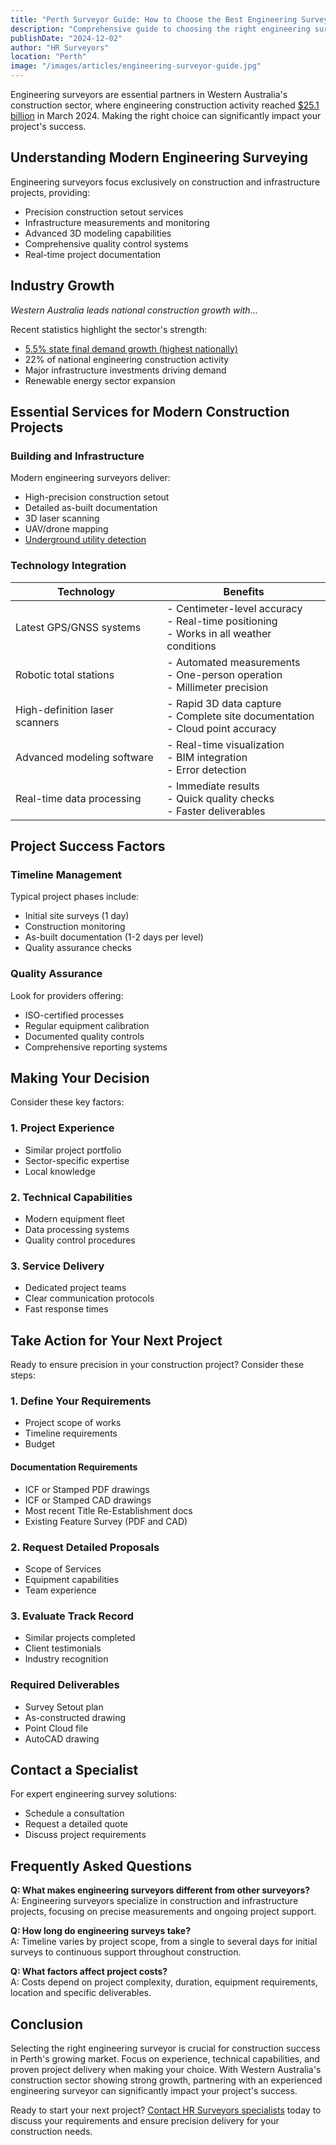 ```yaml
---
title: "Perth Surveyor Guide: How to Choose the Best Engineering Surveyor (2024)"
description: "Comprehensive guide to choosing the right engineering surveyor in Perth, with insights into Western Australia's $25.1B construction sector and essential factors for project success."
publishDate: "2024-12-02"
author: "HR Surveyors"
location: "Perth"
image: "/images/articles/engineering-surveyor-guide.jpg"
---
```


Engineering surveyors are essential partners in Western Australia's construction sector, where engineering construction activity reached [$25.1 billion](https://www.engineersaustralia.org.au/sites/default/files/2024-09/The-Engineering-Labour-Market-Overview-August-24.pdf) in March 2024. Making the right choice can significantly impact your project's success.

## Understanding Modern Engineering Surveying

Engineering surveyors focus exclusively on construction and infrastructure projects, providing:

- Precision construction setout services
- Infrastructure measurements and monitoring
- Advanced 3D modeling capabilities
- Comprehensive quality control systems
- Real-time project documentation

## Industry Growth 
*Western Australia leads national construction growth with...*

Recent statistics highlight the sector's strength:

- [5.5% state final demand growth (highest nationally)](https://www.wa.gov.au/system/files/2024-07/waeconomicprofilejune2024.docx)
- 22% of national engineering construction activity
- Major infrastructure investments driving demand
- Renewable energy sector expansion

## Essential Services for Modern Construction Projects

### Building and Infrastructure
Modern engineering surveyors deliver:
- High-precision construction setout
- Detailed as-built documentation
- 3D laser scanning
- UAV/drone mapping
- [Underground utility detection](https://www.hrutilities.com.au/)

### Technology Integration
| Technology | Benefits |
|------------|----------|
| Latest GPS/GNSS systems | - Centimeter-level accuracy<br>- Real-time positioning<br>- Works in all weather conditions |
| Robotic total stations | - Automated measurements<br>- One-person operation<br>- Millimeter precision |
| High-definition laser scanners | - Rapid 3D data capture<br>- Complete site documentation<br>- Cloud point accuracy |
| Advanced modeling software | - Real-time visualization<br>- BIM integration<br>- Error detection |
| Real-time data processing | - Immediate results<br>- Quick quality checks<br>- Faster deliverables |

## Project Success Factors

### Timeline Management
Typical project phases include:
- Initial site surveys (1 day)
- Construction monitoring
- As-built documentation (1-2 days per level)
- Quality assurance checks

### Quality Assurance
Look for providers offering:
- ISO-certified processes
- Regular equipment calibration
- Documented quality controls
- Comprehensive reporting systems

## Making Your Decision

Consider these key factors:

### 1. Project Experience
- Similar project portfolio
- Sector-specific expertise
- Local knowledge

### 2. Technical Capabilities
- Modern equipment fleet
- Data processing systems
- Quality control procedures

### 3. Service Delivery
- Dedicated project teams
- Clear communication protocols
- Fast response times

## Take Action for Your Next Project

Ready to ensure precision in your construction project? Consider these steps:

### 1. Define Your Requirements
- Project scope of works
- Timeline requirements
- Budget 

#### Documentation Requirements
- ICF or Stamped PDF drawings
- ICF or Stamped CAD drawings
- Most recent Title Re-Establishment docs
- Existing Feature Survey (PDF and CAD)

### 2. Request Detailed Proposals
- Scope of Services
- Equipment capabilities
- Team experience

### 3. Evaluate Track Record
- Similar projects completed
- Client testimonials
- Industry recognition

### Required Deliverables
- Survey Setout plan
- As-constructed drawing
- Point Cloud file
- AutoCAD drawing

## Contact a Specialist

For expert engineering survey solutions:
- Schedule a consultation
- Request a detailed quote
- Discuss project requirements

## Frequently Asked Questions

**Q: What makes engineering surveyors different from other surveyors?**  
A: Engineering surveyors specialize in construction and infrastructure projects, focusing on precise measurements and ongoing project support.

**Q: How long do engineering surveys take?**  
A: Timeline varies by project scope, from a single to several days for initial surveys to continuous support throughout construction.

**Q: What factors affect project costs?**  
A: Costs depend on project complexity, duration, equipment requirements, location and specific deliverables.

## Conclusion

Selecting the right engineering surveyor is crucial for construction success in Perth's growing market. Focus on experience, technical capabilities, and proven project delivery when making your choice. With Western Australia's construction sector showing strong growth, partnering with an experienced engineering surveyor can significantly impact your project's success.

Ready to start your next project? [Contact HR Surveyors specialists](/contact) today to discuss your requirements and ensure precision delivery for your construction needs.